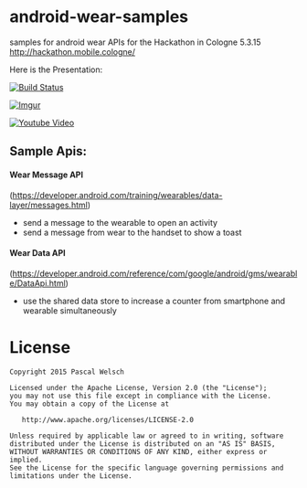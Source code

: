 # android-wear-samples
samples for android wear APIs for the Hackathon in Cologne 5.3.15 http://hackathon.mobile.cologne/

Here is the Presentation:

[![Build Status](https://travis-ci.org/passsy/android-wear-samples.svg?branch=master)](https://travis-ci.org/passsy/android-wear-samples)

[![Imgur](http://i.imgur.com/Ajv9eQfl.png)](https://docs.google.com/presentation/d/1b9MAv5EnrDyrDd_Q_L2ing1ylJwCLA95QypmVNpdp9A/edit?usp=sharing)

[![Youtube Video](http://img.youtube.com/vi/QXkNCU34fI4/0.jpg)](https://www.youtube.com/embed/QXkNCU34fI4)

## Sample Apis:

#### Wear Message API
(https://developer.android.com/training/wearables/data-layer/messages.html)
- send a message to the wearable to open an activity
- send a message from wear to the handset to show a toast

#### Wear Data API
(https://developer.android.com/reference/com/google/android/gms/wearable/DataApi.html)
- use the shared data store to increase a counter from smartphone and wearable simultaneously


# License
```
Copyright 2015 Pascal Welsch

Licensed under the Apache License, Version 2.0 (the "License");
you may not use this file except in compliance with the License.
You may obtain a copy of the License at

   http://www.apache.org/licenses/LICENSE-2.0

Unless required by applicable law or agreed to in writing, software
distributed under the License is distributed on an "AS IS" BASIS,
WITHOUT WARRANTIES OR CONDITIONS OF ANY KIND, either express or implied.
See the License for the specific language governing permissions and
limitations under the License.
```
